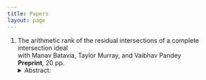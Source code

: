 ```yaml
---
title: Papers
layout: page
---
```


1. The arithmetic rank of the residual intersections of a complete intersection ideal <br>
   with Manav Batavia, Taylor Murray, and Vaibhav Pandey <br>
   **Preprint**, 20 pp. <details><summary>Abstract:</summary>
We compute the arithmetic rank of nullcone ideals arising from the classical actions of the symplectic group, the general linear group, and the orthogonal group. We use these arithmetic rank calculations to establish striking vanishing results on the local cohomology modules supported at these nullcone ideals. This is done by analyzing the integer torsion in the critical local cohomology modules. The vanishing theorems that we obtain are sharp in multiple ways. </details>

  
